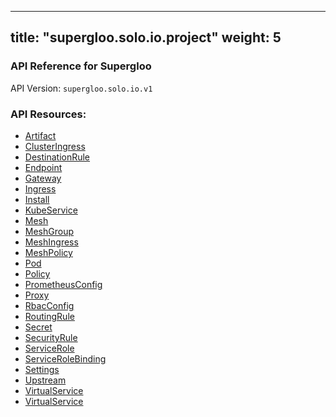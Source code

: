 
---
title: "supergloo.solo.io.project"
weight: 5
---

<!-- Code generated by solo-kit. DO NOT EDIT. -->



### API Reference for Supergloo

API Version: `supergloo.solo.io.v1`



### API Resources:
- [Artifact](../github.com/solo-io/gloo/projects/gloo/api/v1/artifact.proto.sk#Artifact)
- [ClusterIngress](../github.com/solo-io/gloo/projects/clusteringress/api/v1/cluster_ingress.proto.sk#ClusterIngress)
- [DestinationRule](../github.com/solo-io/supergloo/api/external/istio/networking/v1alpha3/destination_rule.proto.sk#DestinationRule)
- [Endpoint](../github.com/solo-io/gloo/projects/gloo/api/v1/endpoint.proto.sk#Endpoint)
- [Gateway](../github.com/solo-io/gloo/projects/gateway/api/v1/gateway.proto.sk#Gateway)
- [Ingress](../github.com/solo-io/gloo/projects/ingress/api/v1/ingress.proto.sk#Ingress)
- [Install](../github.com/solo-io/supergloo/api/v1/install.proto.sk#Install)
- [KubeService](../github.com/solo-io/gloo/projects/ingress/api/v1/service.proto.sk#KubeService)
- [Mesh](../github.com/solo-io/supergloo/api/v1/mesh.proto.sk#Mesh)
- [MeshGroup](../github.com/solo-io/supergloo/api/v1/mesh.proto.sk#MeshGroup)
- [MeshIngress](../github.com/solo-io/supergloo/api/v1/ingress.proto.sk#MeshIngress)
- [MeshPolicy](../github.com/solo-io/supergloo/api/external/istio/authorization/v1alpha1/policy.proto.sk#MeshPolicy)
- [Pod](../github.com/solo-io/supergloo/api/external/kubernetes/core/v1/kube_types.proto.sk#Pod)
- [Policy](../github.com/solo-io/supergloo/api/external/istio/authorization/v1alpha1/policy.proto.sk#Policy)
- [PrometheusConfig](../github.com/solo-io/supergloo/api/external/prometheus/v1/config.proto.sk#PrometheusConfig)
- [Proxy](../github.com/solo-io/gloo/projects/gloo/api/v1/proxy.proto.sk#Proxy)
- [RbacConfig](../github.com/solo-io/supergloo/api/external/istio/rbac/v1alpha1/rbac.proto.sk#RbacConfig)
- [RoutingRule](../github.com/solo-io/supergloo/api/v1/routing.proto.sk#RoutingRule)
- [Secret](../github.com/solo-io/gloo/projects/gloo/api/v1/secret.proto.sk#Secret)
- [SecurityRule](../github.com/solo-io/supergloo/api/v1/security.proto.sk#SecurityRule)
- [ServiceRole](../github.com/solo-io/supergloo/api/external/istio/rbac/v1alpha1/rbac.proto.sk#ServiceRole)
- [ServiceRoleBinding](../github.com/solo-io/supergloo/api/external/istio/rbac/v1alpha1/rbac.proto.sk#ServiceRoleBinding)
- [Settings](../github.com/solo-io/gloo/projects/gloo/api/v1/settings.proto.sk#Settings)
- [Upstream](../github.com/solo-io/gloo/projects/gloo/api/v1/upstream.proto.sk#Upstream)
- [VirtualService](../github.com/solo-io/gloo/projects/gateway/api/v1/virtual_service.proto.sk#VirtualService)
- [VirtualService](../github.com/solo-io/supergloo/api/external/istio/networking/v1alpha3/virtual_service.proto.sk#VirtualService)

<!-- Start of HubSpot Embed Code -->
<script type="text/javascript" id="hs-script-loader" async defer src="//js.hs-scripts.com/5130874.js"></script>
<!-- End of HubSpot Embed Code -->
